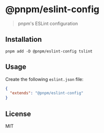 # @pnpm/eslint-config

> pnpm's ESLint configuration

## Installation

```
pnpm add -D @pnpm/eslint-config tslint
```

## Usage

Create the following `eslint.json` file:

```json
{
  "extends": "@pnpm/eslint-config"
}
```

## License

MIT
